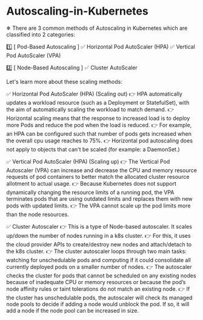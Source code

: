 # Autoscaling-in-Kubernetes

❄ There are 3 common methods of Autoscaling in Kubernetes which are classified into 2 categories:

1️⃣ [ Pod-Based Autoscaling ]
✅ Horizontal Pod AutoScaler (HPA)
✅ Vertical Pod AutoScaler (VPA)

2️⃣ [ Node-Based Autoscaling ]
✅ Cluster AutoScaler

Let's learn more about these scaling methods:

✅ Horizontal Pod AutoScaler (HPA) (Scaling out)
👉 HPA automatically updates a workload resource (such as a Deployment or StatefulSet), with the aim of automatically scaling the workload to match demand.
👉 Horizontal scaling means that the response to increased load is to deploy more Pods and reduce the pod when the load is reduced.
👉 For example, an HPA can be configured such that number of pods gets increased when the overall cpu usage reaches to 75%.
👉 Horizontal pod autoscaling does not apply to objects that can't be scaled (for example: a DaemonSet.)

✅ Vertical Pod AutoScaler (HPA) (Scaling up)
👉 The Vertical Pod Autoscaler (VPA) can increase and decrease the CPU and memory resource requests of pod containers to better match the allocated cluster resource allotment to actual usage.
👉 Because Kubernetes does not support dynamically changing the resource limits of a running pod, the VPA terminates pods that are using outdated limits and replaces them with new pods with updated limits.
👉 The VPA cannot scale up the pod limits more than the node resources.

✅ Cluster Autoscaler
👉 This is a type of Node-based autoscaler. It scales up/down the number of nodes running in a k8s cluster.
👉 For this, it uses the cloud provider APIs to create/destroy new nodes and attach/detach to the k8s cluster.
👉 The cluster autoscaler loops through two main tasks: watching for unschedulable pods and computing if it could consolidate all currently deployed pods on a smaller number of nodes.
👉 The autoscaler checks the cluster for pods that cannot be scheduled on any existing nodes because of inadequate CPU or memory resources or because the pod’s node affinity rules or taint tolerations do not match an existing node. 
👉 If the cluster has unschedulable pods, the autoscaler will check its managed node pools to decide if adding a node would unblock the pod. If so, it will add a node if the node pool can be increased in size.
